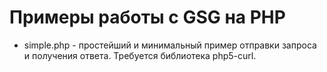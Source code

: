 Примеры работы с GSG на PHP
===============

* simple.php - простейший и минимальный пример отправки запроса и получения ответа. Требуется библиотека php5-curl.
